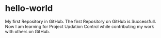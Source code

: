 # hello-world
My first Repository in GitHub.
The first Repository on GitHub is Successfull.
Now I am learning for Project Updation Control while contributing my work with others on GitHub.
